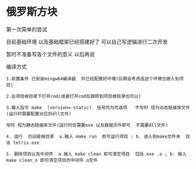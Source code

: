 # 俄罗斯方块

第一次简单的尝试

目前基础环境  以及基础框架已经搭建好了  可以自己写逻辑进行二次开发

暂时不准备写各个文件的意义 以后再说

编译方式

    1.前置条件 已安装mingw64编译器  并已经配置好环境(后期会考虑连这个环境也嵌入到项目)

    2.在项目根目录下打开cmd(或者打开cmd后跳转到项目根目录也可以)

    3.输入指令 make  (version=-static)  括号内为可选项   不写时 视为动态链接库文件(运行时需要配置对应的dll文件)

    写时 视为静态链接库文件(运行时仅需要exe 以及数据文件即可  不需要dll文件)

    4. 运行  仍旧是根目录  a.输入 make run  即可运行项目 ; b. 进入到make文件夹  双击 tetris.exe

    5. 删除项目以及中间件  a.输入 make clean 即可清空项目  包括.exe .o ; b. 输入 make clean_o 即可清空项目的中间件.o文件
